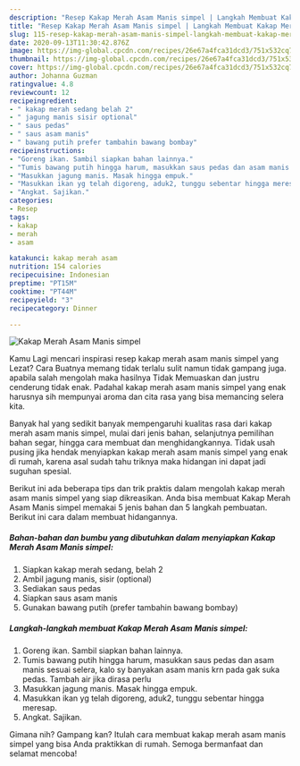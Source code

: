 ```yaml
---
description: "Resep Kakap Merah Asam Manis simpel | Langkah Membuat Kakap Merah Asam Manis simpel Yang Sempurna"
title: "Resep Kakap Merah Asam Manis simpel | Langkah Membuat Kakap Merah Asam Manis simpel Yang Sempurna"
slug: 115-resep-kakap-merah-asam-manis-simpel-langkah-membuat-kakap-merah-asam-manis-simpel-yang-sempurna
date: 2020-09-13T11:30:42.876Z
image: https://img-global.cpcdn.com/recipes/26e67a4fca31dcd3/751x532cq70/kakap-merah-asam-manis-simpel-foto-resep-utama.jpg
thumbnail: https://img-global.cpcdn.com/recipes/26e67a4fca31dcd3/751x532cq70/kakap-merah-asam-manis-simpel-foto-resep-utama.jpg
cover: https://img-global.cpcdn.com/recipes/26e67a4fca31dcd3/751x532cq70/kakap-merah-asam-manis-simpel-foto-resep-utama.jpg
author: Johanna Guzman
ratingvalue: 4.8
reviewcount: 12
recipeingredient:
- " kakap merah sedang belah 2"
- " jagung manis sisir optional"
- " saus pedas"
- " saus asam manis"
- " bawang putih prefer tambahin bawang bombay"
recipeinstructions:
- "Goreng ikan. Sambil siapkan bahan lainnya."
- "Tumis bawang putih hingga harum, masukkan saus pedas dan asam manis sesuai selera, kalo sy banyakan asam manis krn pada gak suka pedas. Tambah air jika dirasa perlu"
- "Masukkan jagung manis. Masak hingga empuk."
- "Masukkan ikan yg telah digoreng, aduk2, tunggu sebentar hingga meresap."
- "Angkat. Sajikan."
categories:
- Resep
tags:
- kakap
- merah
- asam

katakunci: kakap merah asam 
nutrition: 154 calories
recipecuisine: Indonesian
preptime: "PT15M"
cooktime: "PT44M"
recipeyield: "3"
recipecategory: Dinner

---
```



![Kakap Merah Asam Manis simpel](https://img-global.cpcdn.com/recipes/26e67a4fca31dcd3/751x532cq70/kakap-merah-asam-manis-simpel-foto-resep-utama.jpg)

Kamu Lagi mencari inspirasi resep kakap merah asam manis simpel yang Lezat? Cara Buatnya memang tidak terlalu sulit namun tidak gampang juga. apabila salah mengolah maka hasilnya Tidak Memuaskan dan justru cenderung tidak enak. Padahal kakap merah asam manis simpel yang enak harusnya sih mempunyai aroma dan cita rasa yang bisa memancing selera kita.

Banyak hal yang sedikit banyak mempengaruhi kualitas rasa dari kakap merah asam manis simpel, mulai dari jenis bahan, selanjutnya pemilihan bahan segar, hingga cara membuat dan menghidangkannya. Tidak usah pusing jika hendak menyiapkan kakap merah asam manis simpel yang enak di rumah, karena asal sudah tahu triknya maka hidangan ini dapat jadi suguhan spesial.




Berikut ini ada beberapa tips dan trik praktis dalam mengolah kakap merah asam manis simpel yang siap dikreasikan. Anda bisa membuat Kakap Merah Asam Manis simpel memakai 5 jenis bahan dan 5 langkah pembuatan. Berikut ini cara dalam membuat hidangannya.

<!--inarticleads1-->

##### Bahan-bahan dan bumbu yang dibutuhkan dalam menyiapkan Kakap Merah Asam Manis simpel:

1. Siapkan  kakap merah sedang, belah 2
1. Ambil  jagung manis, sisir (optional)
1. Sediakan  saus pedas
1. Siapkan  saus asam manis
1. Gunakan  bawang putih (prefer tambahin bawang bombay)




<!--inarticleads2-->

##### Langkah-langkah membuat Kakap Merah Asam Manis simpel:

1. Goreng ikan. Sambil siapkan bahan lainnya.
1. Tumis bawang putih hingga harum, masukkan saus pedas dan asam manis sesuai selera, kalo sy banyakan asam manis krn pada gak suka pedas. Tambah air jika dirasa perlu
1. Masukkan jagung manis. Masak hingga empuk.
1. Masukkan ikan yg telah digoreng, aduk2, tunggu sebentar hingga meresap.
1. Angkat. Sajikan.




Gimana nih? Gampang kan? Itulah cara membuat kakap merah asam manis simpel yang bisa Anda praktikkan di rumah. Semoga bermanfaat dan selamat mencoba!
